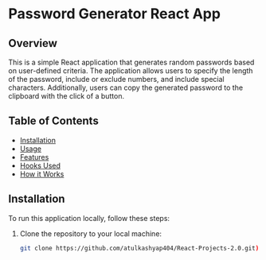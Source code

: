 # Password Generator React App

## Overview

This is a simple React application that generates random passwords based on user-defined criteria. The application allows users to specify the length of the password, include or exclude numbers, and include special characters. Additionally, users can copy the generated password to the clipboard with the click of a button.

## Table of Contents

- [Installation](#installation)
- [Usage](#usage)
- [Features](#features)
- [Hooks Used](#hooks-used)
- [How it Works](#how-it-works)

## Installation

To run this application locally, follow these steps:

1. Clone the repository to your local machine:

   ```bash
   git clone https://github.com/atulkashyap404/React-Projects-2.0.git)https://github.com/atulkashyap404/React-Projects-2.0.git
